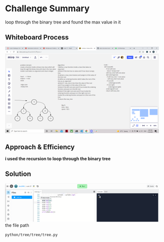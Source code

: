 # Challenge Summary

loop through the binary tree and found the max value in it

## Whiteboard Process

<img src="cc16.png">

## Approach & Efficiency

**i used the recursion to loop through the binary tree**

## Solution

<img src="c16.png">
the file path

```
python/tree/tree/tree.py
```
